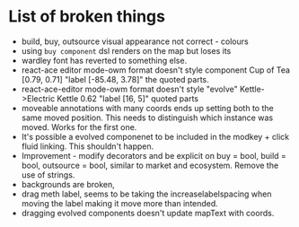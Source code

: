 # List of broken things

- build, buy, outsource visual appearance not correct - colours
- using `buy component` dsl renders on the map but loses its <MapCompoment />
- wardley font has reverted to something else.
- react-ace editor mode-owm format doesn't style component Cup of Tea [0.79, 0.71] "label [-85.48, 3.78]" the quoted parts.
- react-ace-editor mode-owm format doesn't style "evolve" Kettle->Electric Kettle 0.62 "label [16, 5]" quoted parts
- moveable annotations with many coords ends up setting both to the same moved position. This needs to distinguish which instance was moved. Works for the first one.
- It's possible a evolved componenet to be included in the modkey + click fluid linking. This shouldn't happen.
- Improvement - modify decorators and be explicit on buy = bool, build = bool, outsource = bool, similar to market and ecosystem. Remove the use of strings.
- backgrounds are broken,
- drag meth label, seems to be taking the increaselabelspacing when moving the label making it move more than intended.
- dragging evolved components doesn't update mapText with coords.
